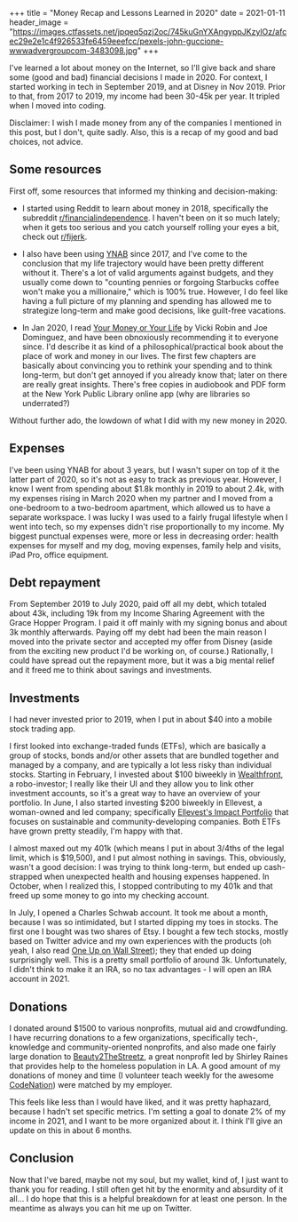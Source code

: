 +++
title = "Money Recap and Lessons Learned in 2020"
date = 2021-01-11
header_image = "https://images.ctfassets.net/jpqeq5qzj2oc/745kuGnYXAngyppJKzylOz/afcec29e2e1c4f926533fe6459eeefcc/pexels-john-guccione-wwwadvergroupcom-3483098.jpg"
+++

I've learned a lot about money on the Internet, so I'll give back and share some (good and bad) financial decisions I made in 2020. For context, I started working in tech in September 2019, and at Disney in Nov 2019. Prior to that, from 2017 to 2019, my income had been 30-45k per year. It tripled when I moved into coding.

Disclaimer: I wish I made money from any of the companies I mentioned in this post, but I don't, quite sadly. Also, this is a recap of my good and bad choices, not advice.

## Some resources

First off, some resources that informed my thinking and decision-making:

*   I started using Reddit to learn about money in 2018, specifically the subreddit [r/financialindependence](https://www.reddit.com/r/financialindependence/). I haven't been on it so much lately; when it gets too serious and you catch yourself rolling your eyes a bit, check out [r/fijerk](https://www.reddit.com/r/fijerk/).
    
*   I also have been using [YNAB](https://www.youneedabudget.com/) since 2017, and I've come to the conclusion that my life trajectory would have been pretty different without it. There's a lot of valid arguments against budgets, and they usually come down to "counting pennies or forgoing Starbucks coffee won't make you a millionaire," which is 100% true. However, I do feel like having a full picture of my planning and spending has allowed me to strategize long-term and make good decisions, like guilt-free vacations.
    
*   In Jan 2020, I read [Your Money or Your Life](https://yourmoneyoryourlife.com/book-summary/) by Vicki Robin and Joe Dominguez, and have been obnoxiously recommending it to everyone since. I'd describe it as kind of a philosophical/practical book about the place of work and money in our lives. The first few chapters are basically about convincing you to rethink your spending and to think long-term, but don't get annoyed if you already know that; later on there are really great insights. There's free copies in audiobook and PDF form at the New York Public Library online app (why are libraries so underrated?)
    

Without further ado, the lowdown of what I did with my new money in 2020.

## Expenses

I've been using YNAB for about 3 years, but I wasn't super on top of it the latter part of 2020, so it's not as easy to track as previous year. However, I know I went from spending about $1.8k monthly in 2019 to about 2.4k, with my expenses rising in March 2020 when my partner and I moved from a one-bedroom to a two-bedroom apartment, which allowed us to have a separate workspace. I was lucky I was used to a fairly frugal lifestyle when I went into tech, so my expenses didn't rise proportionally to my income. My biggest punctual expenses were, more or less in decreasing order: health expenses for myself and my dog, moving expenses, family help and visits, iPad Pro, office equipment.

## Debt repayment

From September 2019 to July 2020, paid off all my debt, which totaled about 43k, including 19k from my Income Sharing Agreement with the Grace Hopper Program. I paid it off mainly with my signing bonus and about 3k monthly afterwards. Paying off my debt had been the main reason I moved into the private sector and accepted my offer from Disney (aside from the exciting new product I'd be working on, of course.) Rationally, I could have spread out the repayment more, but it was a big mental relief and it freed me to think about savings and investments.

## Investments

I had never invested prior to 2019, when I put in about $40 into a mobile stock trading app.

I first looked into exchange-traded funds (ETFs), which are basically a group of stocks, bonds and/or other assets that are bundled together and managed by a company, and are typically a lot less risky than individual stocks. Starting in February, I invested about $100 biweekly in [Wealthfront](https://www.wealthfront.com/), a robo-investor; I really like their UI and they allow you to link other investment accounts, so it's a great way to have an overview of your portfolio. In June, I also started investing $200 biweekly in Ellevest, a woman-owned and led company; specifically [Ellevest's Impact Portfolio](https://www.ellevest.com/impact-investing) that focuses on sustainable and community-developing companies. Both ETFs have grown pretty steadily, I'm happy with that.

I almost maxed out my 401k (which means I put in about 3/4ths of the legal limit, which is $19,500), and I put almost nothing in savings. This, obviously, wasn't a good decision: I was trying to think long-term, but ended up cash-strapped when unexpected health and housing expenses happened. In October, when I realized this, I stopped contributing to my 401k and that freed up some money to go into my checking account.

In July, I opened a Charles Schwab account. It took me about a month, because I was so intimidated, but I started dipping my toes in stocks. The first one I bought was two shares of Etsy. I bought a few tech stocks, mostly based on Twitter advice and my own experiences with the products (oh yeah, I also read [One Up on Wall Street](https://www.goodreads.com/book/show/762462.One_Up_On_Wall_Street)); they that ended up doing surprisingly well. This is a pretty small portfolio of around 3k. Unfortunately, I didn't think to make it an IRA, so no tax advantages - I will open an IRA account in 2021.

## Donations

I donated around $1500 to various nonprofits, mutual aid and crowdfunding. I have recurring donations to a few organizations, specifically tech-, knowledge and community-oriented nonprofits, and also made one fairly large donation to [Beauty2TheStreetz](https://www.beauty2thestreetz.org/), a great nonprofit led by Shirley Raines that provides help to the homeless population in LA. A good amount of my donations of money and time (I volunteer teach weekly for the awesome [CodeNation](codenation.org)) were matched by my employer.

This feels like less than I would have liked, and it was pretty haphazard, because I hadn't set specific metrics. I'm setting a goal to donate 2% of my income in 2021, and I want to be more organized about it. I think I'll give an update on this in about 6 months.

## Conclusion

Now that I've bared, maybe not my soul, but my wallet, kind of, I just want to thank you for reading. I still often get hit by the enormity and absurdity of it all... I do hope that this is a helpful breakdown for at least one person. In the meantime as always you can hit me up on Twitter.